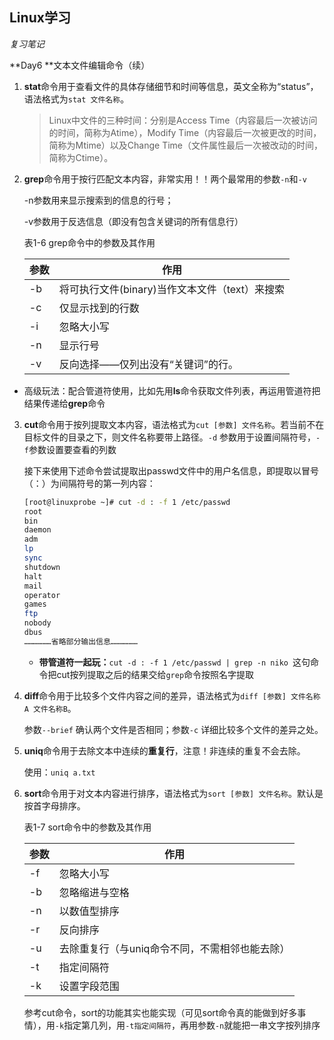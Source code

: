 



## Linux学习

*复习笔记*

**Day6  **文本文件编辑命令（续）

1. **stat**命令用于查看文件的具体存储细节和时间等信息，英文全称为“status”，语法格式为`stat 文件名称`。

   > Linux中文件的三种时间：分别是Access Time（内容最后一次被访问的时间，简称为Atime），Modify Time（内容最后一次被更改的时间，简称为Mtime）以及Change Time（文件属性最后一次被改动的时间，简称为Ctime）。

   

2. **grep**命令用于按行匹配文本内容，非常实用！！两个最常用的参数`-n`和`-v` 

   -n参数用来显示搜索到的信息的行号；

   -v参数用于反选信息（即没有包含关键词的所有信息行）

   表1-6                                          grep命令中的参数及其作用

   | 参数 | 作用                                           |
   | ---- | ---------------------------------------------- |
   | -b   | 将可执行文件(binary)当作文本文件（text）来搜索 |
   | -c   | 仅显示找到的行数                               |
   | -i   | 忽略大小写                                     |
   | -n   | 显示行号                                       |
   | -v   | 反向选择——仅列出没有“关键词”的行。             |

* 高级玩法：配合管道符使用，比如先用**ls**命令获取文件列表，再运用管道符把结果传递给**grep**命令

3. **cut**命令用于按列提取文本内容，语法格式为`cut [参数] 文件名称`。若当前不在目标文件的目录之下，则文件名称要带上路径。`-d` 参数用于设置间隔符号，`-f`参数设置要查看的列数

   接下来使用下述命令尝试提取出passwd文件中的用户名信息，即提取以冒号（：）为间隔符号的第一列内容：

   ```bash
   [root@linuxprobe ~]# cut -d : -f 1 /etc/passwd
   root
   bin
   daemon
   adm
   lp
   sync
   shutdown
   halt
   mail
   operator
   games
   ftp
   nobody
   dbus
   ………………省略部分输出信息………………
   ```
   * **带管道符一起玩：**`cut -d : -f 1 /etc/passwd | grep -n niko `这句命令把cut按列提取之后的结果交给`grep`命令按照名字提取

     

4. **diff**命令用于比较多个文件内容之间的差异，语法格式为`diff [参数] 文件名称A 文件名称B`。

   参数`--brief` 确认两个文件是否相同；参数`-c` 详细比较多个文件的差异之处。

   

5. **uniq**命令用于去除文本中连续的**重复行**，注意！非连续的重复不会去除。

   使用：`uniq a.txt` 

   

6. **sort**命令用于对文本内容进行排序，语法格式为`sort [参数] 文件名称`。默认是按首字母排序。

   表1-7                                              sort命令中的参数及其作用

   | 参数 | 作用                                           |
   | ---- | ---------------------------------------------- |
   | -f   | 忽略大小写                                     |
   | -b   | 忽略缩进与空格                                 |
   | -n   | 以数值型排序                                   |
   | -r   | 反向排序                                       |
   | -u   | 去除重复行（与uniq命令不同，不需相邻也能去除） |
   | -t   | 指定间隔符                                     |
   | -k   | 设置字段范围                                   |

    参考cut命令，sort的功能其实也能实现（可见sort命令真的能做到好多事情），用`-k`指定第几列，用`-t指定间隔符`，再用参数`-n`就能把一串文字按列排序

